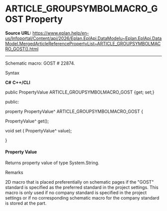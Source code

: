 # ARTICLE_GROUPSYMBOLMACRO_GOST Property

**Source URL:** https://www.eplan.help/en-us/Infoportal/Content/api/2026/Eplan.EplApi.DataModelu~Eplan.EplApi.DataModel.MergedArticleReferencePropertyList~ARTICLE_GROUPSYMBOLMACRO_GOST().html

---

Schematic macro: GOST # 22874.

Syntax

**C#**
**C++/CLI**


public PropertyValue ARTICLE_GROUPSYMBOLMACRO_GOST {get; set;}

public:

property PropertyValue^ ARTICLE_GROUPSYMBOLMACRO_GOST {

   PropertyValue^ get();

   void set (    PropertyValue^ value);

}


#### Property Value

Returns property value of type System.String.

Remarks

2D macro that is placed preferentially on schematic pages if the "GOST" standard is specified as the preferred standard in the project settings. This macro is only used if no company standard is specified in the project settings or if no corresponding schematic macro for the company standard is stored at the part.
